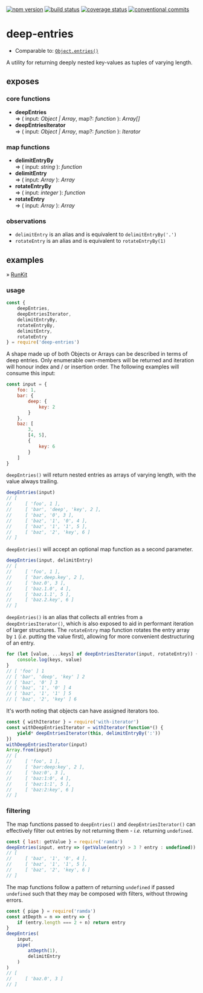 [![npm version][img:npm-version]][repo:package]
[![build status][img:repo-status]][repo:status]
[![coverage status][img:coveralls]][ext:coveralls]
[![conventional commits][img:commits]][ext:commits]

# deep-entries

-   Comparable to: [`Object.entries()`][ext:object.entries]

A utility for returning deeply nested key-values as tuples of varying length.

## exposes

### core functions

-   **deepEntries**  
    => ( input: _Object | Array_, map?: _function_ ): _Array[]_
-   **deepEntriesIterator**  
    => ( input: _Object | Array_, map?: _function_ ): _Iterator_

### map functions

-   **delimitEntryBy**  
    => ( input: _string_ ): _function_
-   **delimitEntry**  
    => ( input: _Array_ ): _Array_
-   **rotateEntryBy**  
     => ( input: _integer_ ): _function_
-   **rotateEntry**  
    => ( input: _Array_ ): _Array_

### observations

-   `delimitEntry` is an alias and is equivalent to `delimitEntryBy('.')`
-   `rotateEntry` is an alias and is equivalent to `rotateEntryBy(1)`

## examples

» [RunKit][repo:examples]

### usage

```js
const {
	deepEntries,
	deepEntriesIterator,
	delimitEntryBy,
	rotateEntryBy,
	delimitEntry,
	rotateEntry
} = require('deep-entries')
```

A shape made up of both Objects or Arrays can be described in terms of deep entries. Only enumerable
own-members will be returned and iteration will honour index and / or insertion order. The following
examples will consume this input:

```js
const input = {
	foo: 1,
	bar: {
		deep: {
			key: 2
		}
	},
	baz: [
		3,
		[4, 5],
		{
			key: 6
		}
	]
}
```

`deepEntries()` will return nested entries as arrays of varying length, with the value always trailing.

```js
deepEntries(input)
// [
//     [ 'foo', 1 ],
//     [ 'bar', 'deep', 'key', 2 ],
//     [ 'baz', '0', 3 ],
//     [ 'baz', '1', '0', 4 ],
//     [ 'baz', '1', '1', 5 ],
//     [ 'baz', '2', 'key', 6 ]
// ]
```

`deepEntries()` will accept an optional map function as a second parameter.

```js
deepEntries(input, delimitEntry)
// [
//     [ 'foo', 1 ],
//     [ 'bar.deep.key', 2 ],
//     [ 'baz.0', 3 ],
//     [ 'baz.1.0', 4 ],
//     [ 'baz.1.1', 5 ],
//     [ 'baz.2.key', 6 ]
// ]
```

`deepEntries()` is an alias that collects all entries from a `deepEntriesIterator()`, which is
also exposed to aid in performant iteration of larger structures. The `rotateEntry` map
function rotates the entry array by `1` (_i.e._ putting the value first), allowing for more convenient
destructuring of an entry.

```js
for (let [value, ...keys] of deepEntriesIterator(input, rotateEntry)) {
	console.log(keys, value)
}
// [ 'foo' ] 1
// [ 'bar', 'deep', 'key' ] 2
// [ 'baz', '0' ] 3
// [ 'baz', '1', '0' ] 4
// [ 'baz', '1', '1' ] 5
// [ 'baz', '2', 'key' ] 6
```

It's worth noting that objects can have assigned iterators too.

```js
const { withIterator } = require('with-iterator')
const withDeepEntriesIterator = withIterator(function*() {
	yield* deepEntriesIterator(this, delimitEntryBy(':'))
})
withDeepEntriesIterator(input)
Array.from(input)
// [
//     [ 'foo', 1 ],
//     [ 'bar:deep:key', 2 ],
//     [ 'baz:0', 3 ],
//     [ 'baz:1:0', 4 ],
//     [ 'baz:1:1', 5 ],
//     [ 'baz:2:key', 6 ]
// ]
```

### filtering

The map functions passed to `deepEntries()` and `deepEntriesIterator()` can effectively filter out
entries by not returning them - _i.e._ returning `undefined`.

```js
const { last: getValue } = require('ramda')
deepEntries(input, entry => (getValue(entry) > 3 ? entry : undefined))
// [
//     [ 'baz', '1', '0', 4 ],
//     [ 'baz', '1', '1', 5 ],
//     [ 'baz', '2', 'key', 6 ]
// ]
```

The map functions follow a pattern of returning `undefined` if passed `undefined` such that
they may be composed with filters, without throwing errors.

```js
const { pipe } = require('ramda')
const atDepth = n => entry => {
	if (entry.length === 2 + n) return entry
}
deepEntries(
	input,
	pipe(
		atDepth(1),
		delimitEntry
	)
)
// [
//     [ 'baz.0', 3 ]
// ]
```

[repo:status]: https://travis-ci.org/mylesj/deep-entries
[repo:package]: https://www.npmjs.com/package/deep-entries
[repo:examples]: https://runkit.com/mylesj/deep-entries/2.1.1
[ext:object.entries]: https://developer.mozilla.org/en-US/docs/Web/JavaScript/Reference/Global_Objects/Object/entries
[ext:commits]: https://conventionalcommits.org
[ext:coveralls]: https://coveralls.io/github/mylesj/deep-entries?branch=master
[img:repo-status]: https://travis-ci.org/mylesj/deep-entries.svg?branch=master
[img:npm-version]: https://badgen.net/npm/v/deep-entries
[img:commits]: https://badgen.net/badge/conventional%20commits/1.0.0/yellow
[img:coveralls]: https://coveralls.io/repos/github/mylesj/deep-entries/badge.svg?branch=master
